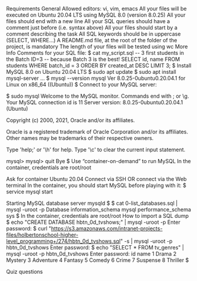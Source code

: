 Requirements General Allowed editors: vi, vim, emacs All your files will be executed on Ubuntu 20.04 LTS using MySQL 8.0 (version 8.0.25) All your files should end with a new line All your SQL queries should have a comment just before (i.e. syntax above) All your files should start by a comment describing the task All SQL keywords should be in uppercase (SELECT, WHERE…) A README.md file, at the root of the folder of the project, is mandatory The length of your files will be tested using wc More Info Comments for your SQL file: $ cat my_script.sql -- 3 first students in the Batch ID=3 -- because Batch 3 is the best! SELECT id, name FROM students WHERE batch_id = 3 ORDER BY created_at DESC LIMIT 3; $ Install MySQL 8.0 on Ubuntu 20.04 LTS $ sudo apt update $ sudo apt install mysql-server ... $ mysql --version mysql Ver 8.0.25-0ubuntu0.20.04.1 for Linux on x86_64 ((Ubuntu)) $ Connect to your MySQL server:

$ sudo mysql Welcome to the MySQL monitor. Commands end with ; or \g. Your MySQL connection id is 11 Server version: 8.0.25-0ubuntu0.20.04.1 (Ubuntu)

Copyright (c) 2000, 2021, Oracle and/or its affiliates.

Oracle is a registered trademark of Oracle Corporation and/or its affiliates. Other names may be trademarks of their respective owners.

Type 'help;' or '\h' for help. Type '\c' to clear the current input statement.

mysql> mysql> quit Bye $ Use “container-on-demand” to run MySQL In the container, credentials are root/root

Ask for container Ubuntu 20.04 Connect via SSH OR connect via the Web terminal In the container, you should start MySQL before playing with it: $ service mysql start

Starting MySQL database server mysqld $ $ cat 0-list_databases.sql | mysql -uroot -p
Database
information_schema
mysql
performance_schema
sys
$ In the container, credentials are root/root
How to import a SQL dump $ echo "CREATE DATABASE hbtn_0d_tvshows;" | mysql -uroot -p Enter password: $ curl "https://s3.amazonaws.com/intranet-projects-files/holbertonschool-higher-level_programming+/274/hbtn_0d_tvshows.sql" -s | mysql -uroot -p hbtn_0d_tvshows Enter password: $ echo "SELECT * FROM tv_genres" | mysql -uroot -p hbtn_0d_tvshows Enter password: id name 1 Drama 2 Mystery 3 Adventure 4 Fantasy 5 Comedy 6 Crime 7 Suspense 8 Thriller $

Quiz questions
